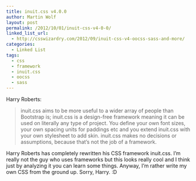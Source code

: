 ```yaml
---
title: inuit.css v4.0.0
author: Martin Wolf
layout: post
permalink: /2012/10/01/inuit-css-v4-0-0/
linked_list_url:
  - http://csswizardry.com/2012/09/inuit-css-v4-oocss-sass-and-more/
categories:
  - Linked List
tags:
  - css
  - framework
  - inuit.css
  - oocss
  - sass
---
```

<p class="linked-list-quote-author">
  Harry Roberts:
</p>

> inuit.css aims to be more useful to a wider array of people than Bootstrap is; inuit.css is a design-free framework meaning it can be used on literally any type of project. You define your own font sizes, your own spacing units for paddings etc and you extend inuit.css with your own stylesheet to add skin. inuit.css makes no decisions or assumptions, because that’s not the job of a framework.

Harry Roberts has completely rewritten his CSS framework inuit.css. I&#8217;m really not the guy who uses frameworks but this looks really cool and I think just by analyzing it you can learn some things. Anyway, I&#8217;m rather write my own CSS from the ground up. Sorry, Harry. :D